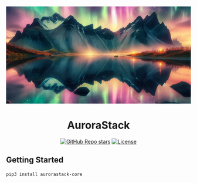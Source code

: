 <div align="center">

![Logo of AuroraStack, A beacon of light in the dark night](./aurorastack_logo.png)

# **AuroraStack**

[![GitHub Repo stars](https://img.shields.io/github/stars/aurorastack/aurorastack-core)](https://github.com/aurorastack/aurorastack-core)
[![License](https://img.shields.io/badge/License-Apache_2.0-blue.svg)](https://opensource.org/licenses/Apache-2.0)
</div>

## Getting Started

```
pip3 install aurorastack-core
```
